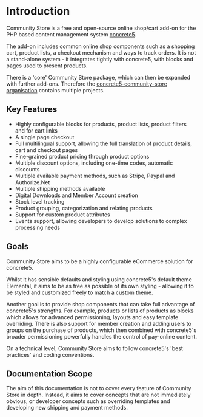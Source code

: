# Introduction
 
Community Store is a free and open-source online shop/cart add-on for the PHP based content management system [concrete5](https://www.concrete5.org/).

The add-on includes common online shop components such as a shopping cart, product lists, a checkout mechanism and ways to track orders. It is not a stand-alone system - it integrates tightly with concrete5, with blocks and pages used to present products.

There is a 'core' Community Store package, which can then be expanded with further add-ons. Therefore the [concrete5-community-store organisation](https://github.com/concrete5-community-store) contains multiple projects.


## Key Features

- Highly configurable blocks for products, product lists, product filters and for cart links
- A single page checkout
- Full multilingual support, allowing the full translation of product details, cart and checkout pages
- Fine-grained product pricing through product options
- Multiple discount options, including one-time codes, automatic discounts
- Multiple available payment methods, such as Stripe, Paypal and Authorize.Net
- Multiple shipping methods available
- Digital Downloads and Member Account creation
- Stock level tracking
- Product grouping, categorization and relating products
- Support for custom product attributes
- Events support, allowing developers to develop solutions to complex processing needs


## Goals

Community Store aims to be a highly configurable eCommerce solution for concrete5. 

Whilst it has sensible defaults and styling using concrete5's default theme Elemental, it aims to be as free as possible of its own styling - allowing it to be styled and customized freely to match a custom theme.

Another goal is to provide shop components that can take full advantage of concrete5's strengths. For example, products or lists of products as blocks which allows for advanced permissioning, layouts and easy template overriding. There is also support for member creation and adding users to groups on the purchase of products, which then combined with concrete5's broader permissioning powerfully handles the control of pay-online content. 

On a technical level, Community Store aims to follow concrete5's 'best practices' and coding conventions. 

 
 
## Documentation Scope

The aim of this documentation is not to cover every feature of Community Store in depth. Instead, it aims to cover concepts that are not immediately obvious, or developer concepts such as overriding templates and developing new shipping and payment methods.
 


